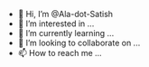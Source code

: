 - 👋 Hi, I’m @Ala-dot-Satish
- 👀 I’m interested in ...
- 🌱 I’m currently learning ...
- 💞️ I’m looking to collaborate on ...
- 📫 How to reach me ...

<!---
Ala-dot-Satish/Ala-dot-Satish is a ✨ special ✨ repository because its `README.md` (this file) appears on your GitHub profile.
You can click the Preview link to take a look at your changes.
--->
